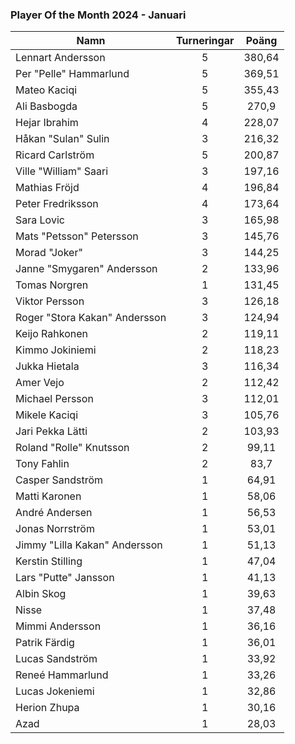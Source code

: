 ### Player Of the Month 2024 - Januari

Namn|Turneringar|Poäng
----|:---------:|:---:
Lennart Andersson|5|380,64
Per "Pelle" Hammarlund|5|369,51
Mateo Kaciqi|5|355,43
Ali Basbogda|5|270,9
Hejar Ibrahim|4|228,07
Håkan "Sulan" Sulin|3|216,32
Ricard Carlström|5|200,87
Ville "William" Saari|3|197,16
Mathias Fröjd|4|196,84
Peter Fredriksson|4|173,64
Sara Lovic|3|165,98
Mats "Petsson" Petersson|3|145,76
Morad "Joker"|3|144,25
Janne "Smygaren" Andersson|2|133,96
Tomas Norgren|1|131,45
Viktor Persson|3|126,18
Roger "Stora Kakan" Andersson|3|124,94
Keijo Rahkonen|2|119,11
Kimmo Jokiniemi|2|118,23
Jukka Hietala|3|116,34
Amer Vejo|2|112,42
Michael Persson|3|112,01
Mikele Kaciqi|3|105,76
Jari Pekka Lätti|2|103,93
Roland "Rolle" Knutsson|2|99,11
Tony Fahlin|2|83,7
Casper Sandström|1|64,91
Matti Karonen|1|58,06
André Andersen|1|56,53
Jonas Norrström|1|53,01
Jimmy "Lilla Kakan" Andersson|1|51,13
Kerstin Stilling|1|47,04
Lars "Putte" Jansson|1|41,13
Albin Skog|1|39,63
Nisse|1|37,48
Mimmi Andersson|1|36,16
Patrik Färdig|1|36,01
Lucas Sandström|1|33,92
Reneé Hammarlund|1|33,26
Lucas Jokeniemi|1|32,86
Herion Zhupa|1|30,16
Azad|1|28,03